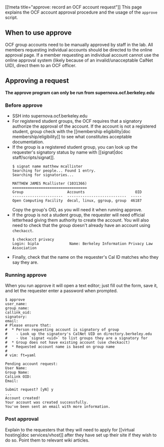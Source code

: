 [[!meta title="approve: record an OCF account request"]]
This page explains the OCF account approval procedure and the usage of
the `approve` script.

## When to use approve
OCF group accounts need to be manually approved by staff in the lab. All
members requesting individual accounts should be directed to the online
approval page. If a member requesting an individual account cannot use
the online approval system (likely because of an invalid/unacceptable
CalNet UID), direct them to an OCF officer.

## Approving a request

**The approve program can only be run from supernova.ocf.berkeley.edu**

### Before approve

* SSH into supernova.ocf.berkeley.edu
* For registered student groups, the OCF requires that a signatory
  authorize the approval of the account. If the account is not a
  registered student, group check with the [[membership eligibility|doc
  membership/eligibility]] to see what constitutes acceptable
  documentation.
* If the group is a registered student group, you can look up the
  requester's signatory status by name with [[signat|doc
  staff/scripts/signat]].
  ```text
  $ signat name matthew mcallister
  Searching for people... Found 1 entry.
  Searching for signatories...

  MATTHEW JAMES Mcallister (1031366)
  ==================================
  Group                    Accounts                       OID
  -----------------------  ---------------------------  -----
  Open Computing Facility  decal, linux, ggroup, group  46187
  ```
  Copy the group's OID, as you will need it when running approve.
* If the group is not a student group, the requester will need official
  letterhead giving them authority to create the account. You will also
  need to check that the group doesn't already have an account using
  `checkacct`.
  ```text
  $ checkacct privacy
  Login: bipla              Name: Berkeley Information Privacy Law Association
  ```
* Finally, check that the name on the requester's Cal ID matches who
  they say they are.

### Running approve

When you run approve it will open a text editor; just fill out the form,
save it, and let the requester enter a password when prompted.

``` text
$ approve
user_name:
group_name:
callink_oid:
signatory:
email:
# Please ensure that:
#  * Person requesting account is signatory of group
#    - Look up the signatory's CalNet UID on directory.berkeley.edu
#    - Use `signat <uid>` to list groups they are a signatory for
#  * Group does not have existing account (use checkacct)
#  * Requested account name is based on group name
#
# vim: ft=yaml

Pending account request:
User Name:
Group Name:
CalLink OID:
Email:

Submit request? [yN] y
...
Account created!
Your account was created successfully.
You've been sent an email with more information.
```

### Post approval

Explain to the requesters that they will need to apply for [[virtual
hosting|doc services/vhost]] after they have set up their site if they
wish to do so. Point them to relevant wiki articles.
